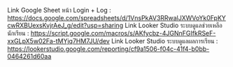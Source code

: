 Link Google Sheet หน้า Login + Log : https://docs.google.com/spreadsheets/d/1VnsPkAV3RRwalJXWVoYk0FpKYcwRXBUexsKvjrAeJ_g/edit?usp=sharing
Link Looker Studio ระบบดูแลช่วยเหลือนักเรียน : https://script.google.com/macros/s/AKfycbz-4JGNnFGIfkRSeF-xxGLpX5w02Fa-tMYjq7HM7JU/dev
Link Looker Studio ระบบดูแลผลการเรียน : https://lookerstudio.google.com/reporting/cf9a1506-f04c-41f4-b0bb-0464261d60aa
